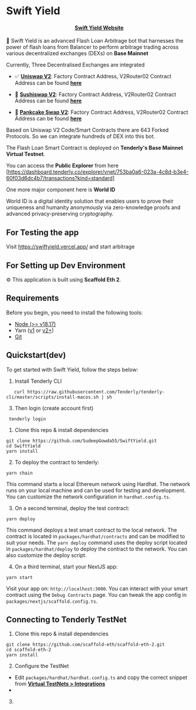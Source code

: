# Swift Yield

<h4 align="center">
  <a href="https://swiftyield.vercel.app/">Swift Yield Website</a>
</h4>

🧪 Swift Yield is an advanced Flash Loan Arbitrage bot that harnesses the power of flash loans from Balancer to perform arbitrage trading across various decentralized exchanges (DEXs) on **Base Mainnet**

Currently, Three Decentralised Exchanges are integrated 

- ✅ **[Uniswap V2](https://app.uniswap.org/?chain=base)**: Factory Contract Address,	V2Router02 Contract Address can be found **[here](https://docs.uniswap.org/contracts/v2/reference/smart-contracts/v2-deployments)**
  
- 🧱 **[Sushiswap V2](https://www.sushi.com/swap)**: Factory Contract Address, V2Router02 Contract Address can be found **[here](https://docs.uniswap.org/contracts/v2/reference/smart-contracts/v2-deployments)**
  
- 🧱 [**Pankcake Swap V2**](https://pancakeswap.finance/info/v2): Factory Contract Address, V2Router02 Contract Address can be found **[here](https://docs.pancakeswap.finance/developers/smart-contracts/pancakeswap-exchange/v2-contracts)**

Based on Uniswap V2 Code/Smart Contracts there are 643 Forked Protocols. So we can integrate hundreds of DEX into this bot.

The Flash Loan Smart Contract is deployed on **Tenderly's Base Mainnet Virtual Testnet**. 

You can access the **Public Explorer** from here [https://dashboard.tenderly.co/explorer/vnet/753ba0a6-023a-4c8d-b3e4-60f03d6dc4b7/transactions?kind=standard]

One more major component here is **World ID**

World ID is a digital identity solution that enables users to prove their uniqueness and humanity anonymously via zero-knowledge proofs and advanced privacy-preserving cryptography.

## For Testing the app 

Visit https://swiftyield.vercel.app/ and start arbitrage 

## For Setting up Dev Environment 

⚙️ This application is built using **Scaffold Eth 2**.

## Requirements

Before you begin, you need to install the following tools:

- [Node (>= v18.17)](https://nodejs.org/en/download/)
- Yarn ([v1](https://classic.yarnpkg.com/en/docs/install/) or [v2+](https://yarnpkg.com/getting-started/install))
- [Git](https://git-scm.com/downloads)

## Quickstart(dev)

To get started with Swift Yield, follow the steps below:

1. Install Tenderly CLI

```
   curl https://raw.githubusercontent.com/Tenderly/tenderly-cli/master/scripts/install-macos.sh | sh
```

3.  Then login (create account first)

```
 tenderly login
```

1. Clone this repo & install dependencies

```
git clone https://github.com/SudeepGowda55/SwiftYield.git
cd SwiftYield
yarn install
```

2. To deploy the contract to tenderly:

```
yarn chain
```

This command starts a local Ethereum network using Hardhat. The network runs on your local machine and can be used for testing and development. You can customize the network configuration in `hardhat.config.ts`.

3. On a second terminal, deploy the test contract:

```
yarn deploy
```

This command deploys a test smart contract to the local network. The contract is located in `packages/hardhat/contracts` and can be modified to suit your needs. The `yarn deploy` command uses the deploy script located in `packages/hardhat/deploy` to deploy the contract to the network. You can also customize the deploy script.

4. On a third terminal, start your NextJS app:

```
yarn start
```

Visit your app on: `http://localhost:3000`. You can interact with your smart contract using the `Debug Contracts` page. You can tweak the app config in `packages/nextjs/scaffold.config.ts`.

## Connecting to Tenderly TestNet

1. Clone this repo & install dependencies

```
git clone https://github.com/scaffold-eth/scaffold-eth-2.git
cd scaffold-eth-2
yarn install
```

2. Configure the TestNet

- Edit `packages/hardhat/hardhat.config.ts` and copy the correct snippet from [**Virtual TestNets > Integrations**](https://dashboard.tenderly.co/project/virtual-testnets/integrations)
- 

3. 
